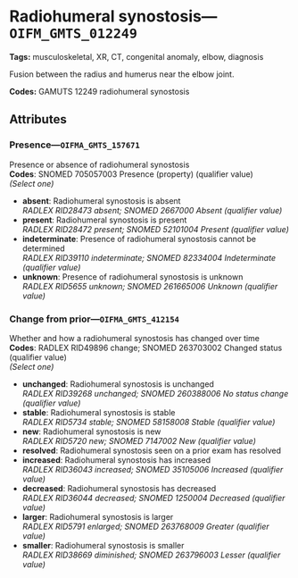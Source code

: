 # Radiohumeral synostosis—`OIFM_GMTS_012249`

**Tags:** musculoskeletal, XR, CT, congenital anomaly, elbow, diagnosis

Fusion between the radius and humerus near the elbow joint.

**Codes:** GAMUTS 12249 radiohumeral synostosis

## Attributes

### Presence—`OIFMA_GMTS_157671`

Presence or absence of radiohumeral synostosis  
**Codes**: SNOMED 705057003 Presence (property) (qualifier value)  
*(Select one)*

- **absent**: Radiohumeral synostosis is absent  
_RADLEX RID28473 absent; SNOMED 2667000 Absent (qualifier value)_
- **present**: Radiohumeral synostosis is present  
_RADLEX RID28472 present; SNOMED 52101004 Present (qualifier value)_
- **indeterminate**: Presence of radiohumeral synostosis cannot be determined  
_RADLEX RID39110 indeterminate; SNOMED 82334004 Indeterminate (qualifier value)_
- **unknown**: Presence of radiohumeral synostosis is unknown  
_RADLEX RID5655 unknown; SNOMED 261665006 Unknown (qualifier value)_

### Change from prior—`OIFMA_GMTS_412154`

Whether and how a radiohumeral synostosis has changed over time  
**Codes**: RADLEX RID49896 change; SNOMED 263703002 Changed status (qualifier value)  
*(Select one)*

- **unchanged**: Radiohumeral synostosis is unchanged  
_RADLEX RID39268 unchanged; SNOMED 260388006 No status change (qualifier value)_
- **stable**: Radiohumeral synostosis is stable  
_RADLEX RID5734 stable; SNOMED 58158008 Stable (qualifier value)_
- **new**: Radiohumeral synostosis is new  
_RADLEX RID5720 new; SNOMED 7147002 New (qualifier value)_
- **resolved**: Radiohumeral synostosis seen on a prior exam has resolved  
- **increased**: Radiohumeral synostosis has increased  
_RADLEX RID36043 increased; SNOMED 35105006 Increased (qualifier value)_
- **decreased**: Radiohumeral synostosis has decreased  
_RADLEX RID36044 decreased; SNOMED 1250004 Decreased (qualifier value)_
- **larger**: Radiohumeral synostosis is larger  
_RADLEX RID5791 enlarged; SNOMED 263768009 Greater (qualifier value)_
- **smaller**: Radiohumeral synostosis is smaller  
_RADLEX RID38669 diminished; SNOMED 263796003 Lesser (qualifier value)_